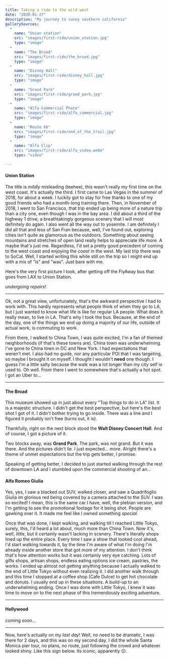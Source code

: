 ```yaml
---
title: Taking a ride to the wild west
date: "2020-01-27"
description: "My journey to sunny southern california"
gallerySources:
  -
    name: "Union station"
    src: "images/first-ride/union_station.jpg"
    type: "image"
  -
    name: "The Broad"
    src: "images/first-ride/the_broad.jpg"
    type: "image"
  -
    name: "Disney Hall"
    src: "images/first-ride/disney_hall.jpg"
    type: "image"
  -
    name: "Grand Park"
    src: "images/first-ride/grand_park.jpg"
    type: "image"
  -
    name: "Alfa Commercial Photo"
    src: "images/first-ride/alfa_commercial.jpg"
    type: "image"
  -
    name: "Route 66"
    src: "images/first-ride/end_of_the_trail.jpg"
    type: "image"
  -
    name: "Alfa Clip"
    src: "images/first-ride/alfa_video.webm"
    type: "video"

---
```


#### Union Station

The title is _mildly_ misleading (teehee), this wasn't really my first time on the west coast. It's actually the third.
I first came to Las Vegas in the summer of 2018, for about a week. I luckily got to stay for free thanks to one of my good friends who had a month-long training there.
Then, in November of 2018, I went to San Francisco, that trip ended up being more of a nature trip than a city one, even though I was in the bay area. I did about a third of the highway 1 drive, a breathtakingly gorgeous scenery that I will most definitely do again. I also went all the way out to yosemite. I am definitely I did all that and less of San Fran because, well, I've found out, exploring cities isn't quite as glamorous as the outdoors. Something about seeing mountains and stretches of open land really helps to appreciate life more. A maybe that's just me. Regardless, I'd set a pretty good precedent of coming to the west coast and enjoying the _coast_ in the west. My last trip there was to SoCal. Well, I started writing this while still on the trip so I might end up with a mix of "is" and "was". Just bare with me.

Here's the very first picture I took, after getting off the FlyAway bus that goes from LAX to Union Station.

<media-box name="After getting of the bus at Union Station" index=0 src="images/first-ride/union_station.jpg"></media-box>
 _undergoing  repairs!_

---

Ok, not a great view, unfortunately, that's the awkward perspective I had to work with.
This hardly represents what people think of when they go to LA, but I just wanted to know what life is like for regular LA people. What does it really mean, to live in LA. That's why I took the bus. Because, at the end of the day, one of the things we end up doing a majority of our life, outside of actual work, is commuting to work.

From there, I walked to China Town, I was quite excited, I'm a fan of themed neighborhoods (if that's these towns are).
China town was underwhelming. I've gone to China town in DC and New York. I had expectations that weren't met. I also had no guide, nor any particular POI that I was targeting, so maybe I brought it on myself. I thought I wouldn't **need** one though. I guess I'm a little salty because the walk was a lot longer than my city self is used to. Oh well. From there I went to somewhere that's actually a hot spot. I got an Uber to... 

---

#### The Broad

This museum showed up in just about every "Top things to do in LA" list. It is a majestic structure. I didn't get the best perspective, but here's the best shot I got of it. I didn't bother trying to go inside. There was a line and I figured it probably isn't free (turns out, it is). 
<media-box name="The broad Museum" index=1 src="images/first-ride/the_broad.jpg"></media-box>

Thankfully, right on the next block stood the **Walt Disney Concert Hall**.
And of course, I got a picture of it. 
<media-box name="Disney Hall" index=2 src="images/first-ride/disney_hall.jpg"></media-box>

Two blocks away, was **Grand Park**. The park, was not grand. But it was there. And the pictures didn't lie. I just expected... more. Alright there's a theme of unmet expectations but the trip gets better, I promise.
<media-box name="Grand Park" index=3 src="images/first-ride/grand_park.jpg"></media-box>

Speaking of getting better, I decided to just started walking through the rest of downtown LA and I stumbled upon the commercial shooting of an...


#### Alfa Romeo Giulia
Yes, yes, I saw a blacked out SUV, walked closer, and saw a Quadrifoglio Giulia im glorious red being covered by a camera attached to the SUV.
I was so excited! I mean, this is the same car I have, well, the plebian version, and I'm getting to see the promotional footage for it being shot. People are gawking over it. It made me feel like I owned something *special*.
<media-box name="The shooting an Alfa Romeo promo video" index=4 src="images/first-ride/alfa_commercial.jpg"></media-box>
<media-box name="The shooting an Alfa Romeo promo video" index=6 src="images/first-ride/alfa_video.webm" type=video></media-box>
<!-- alfa picture (and video?) -->

Once that was done, I kept walking, and walking till I reached Little Tokyo, surely, this, I'd heard a lot about, much more than China Town. Now it's, well, *little*, but it certainly wasn't lacking in scenery. There's literally shops lined up the entire place. Every time I saw a show that looked cool ahead, I'd start walking towards it, by the time I'm aware of what I'm doing I'm already inside another store that got more of my attention. I don't think that's how attention works but it was certainly very eye catching. Lots of gifts shops, artisan shops, endless eating options ice cream, pastries, the works. I ended up almost not getting anything because I actually walked to the end of Little Tokyo without even realizing it. I did another walk through and this time I stopped at a coffee shop (Cafe Dulce) to get hot chocolate and donuts. I usually end up in these situations. A build-up to an underwhelming ending.
Once I was done with Little Tokyo, I knew it was time to move on to the next phase of this tremendously exciting adventure.

---
#### Hollywood
coming soon...

---
Now, here's actually on my _last day_! Well, no need to be dramatic, I was there for 2 days, and this was on my second day. 
I did the whole Santa Monica pier tour, no plans, no route, just following the crowd and whatever looked shiny. Like this sign below. Its iconic, apparently 😕.

<media-box name="Route 66 Sign" index=5 src="images/first-ride/end_of_the_trail.jpg"></media-box>

